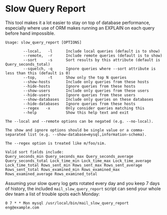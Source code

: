 Slow Query Report
=================

This tool makes it a lot easier to stay on top of database performance, especially where use of ORM makes running an EXPLAIN on each query before hand impossible. 

    Usage: slow_query_report [OPTIONS]

            --local,   -l      Include local queries (default is to show)
            --remote,  -r      Include remote queries (default is to show)
            --sort     -s      Sort results by this attribute (default is Query_seconds_total)
            --squelch, -q      Ignore queries where --sort attribute is less than this (default is 0)
            --top,     -t      Show only the top N queries
            --show-hosts       Include only queries from these hosts
            --hide-hosts       Ignore queries from these hosts
            --show-users       Include only queries from these users
            --hide-users       Ignore queries from these users
            --show-databases   Include only queries on these databases 
            --hide-databases   Ignore queries from these hosts
            --regex   -x       Only consider queries matching this
            --help             Show this help text and exit

    The --local and --remote options can be negated (e.g. --no-local).

    The show and ignore options should be single value or a comma-separated list (e.g. --show-database=mysql,information-schema).

    The --regex option is treated like m/foo/sim.

    Valid sort fields include:
    Query_seconds_min Query_seconds_max Query_seconds_average Query_seconds_total Lock_time_min Lock_time_max Lock_time_average Lock_time_total Rows_sent_min Rows_sent_max Rows_sent_average Rows_sent_total Rows_examined_min Rows_examined_max Rows_examined_average Rows_examined_total 

Assuming your slow query log gets rotated every day and you keep 7 days of history, the included `mail_slow_query_report` script can send your whole dev team a list of trouble spots each Monday:

`0 7 * * Mon mysql /usr/local/bin/mail_slow_query_report eng@example.com`
